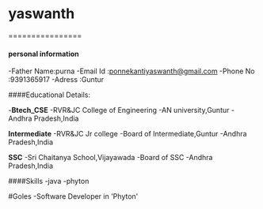 # yaswanth
================

#### personal information

 -Father Name:purna
 -Email Id :ponnekantiyaswanth@gmail.com
 -Phone No :9391365917
 -Adress :Guntur
 
 ####Educational Details:
 
 -**Btech_CSE**
 -RVR&JC College of Engineering
 -AN university,Guntur
 -Andhra Pradesh,India
 
 **Intermediate**
 -RVR&JC Jr college
 -Board of Intermediate,Guntur
 -Andhra Pradesh,India
 
 **SSC**
 -Sri Chaitanya School,Vijayawada
 -Board of SSC
 -Andhra Pradesh,India
 
 ####Skills
 -java 
 -phyton
 
 #Goles
 -Software Developer in 'Phyton'
